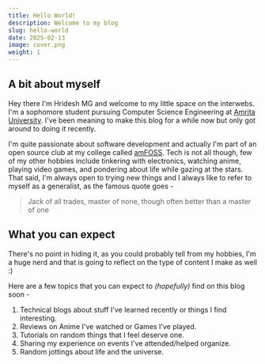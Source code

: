```yaml
---
title: Hello World!
description: Welcome to my blog
slug: hello-world
date: 2025-02-13
image: cover.png
weight: 1
---
```


## A bit about myself
Hey there I'm Hridesh MG and welcome to my little space on the interwebs. I'm a sophomore student pursuing Computer Science Engineering at [Amrita University](https://www.amrita.edu/). I've been meaning to make this blog for a while now but only got around to doing it recently.

I'm quite passionate about software development and actually I'm part of an open source club at my college called [amFOSS](https://amfoss.in/). Tech is not all though, few of my other hobbies include tinkering with electronics, watching anime, playing video games, and pondering about life while gazing at the stars. That said, I'm always open to trying new things and I always like to refer to myself as a generalist, as the famous quote goes -

> Jack of all trades, master of none, though often better than a master of one

## What you can expect
There's no point in hiding it, as you could probably tell from my hobbies, I'm a huge nerd and that is going to reflect on the type of content I make as well :)

Here are a few topics that you can expect to *(hopefully)* find on this blog soon -

1. Technical blogs about stuff I've learned recently or things I find interesting.
2. Reviews on Anime I've watched or Games I've played.
3. Tutorials on random things that I feel deserve one.
4. Sharing my experience on events I've attended/helped organize.
5. Random jottings about life and the universe.
